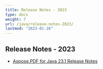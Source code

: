 ```yaml
---
title: Release Notes - 2023
type: docs
weight: 7
url: /java/release-notes-2023/
lastmod: "2023-01-26"
---
```


## **Release Notes - 2023**

- [Aspose.PDF for Java 23.1 Release Notes](/pdf/java/aspose-pdf-for-java-23-1-release-notes/)



